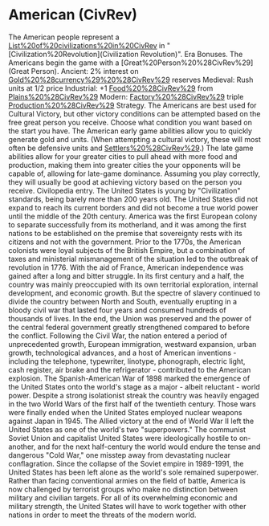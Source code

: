 # American (CivRev)

The American people represent a [List%20of%20civilizations%20in%20CivRev](civilization) in "[Civilization%20Revolution](Civilization Revolution)".
Era Bonuses.
The Americans begin the game with a [Great%20Person%20%28CivRev%29](Great Person).
Ancient: 2% interest on [Gold%20%28currency%29%20%28CivRev%29](gold) reserves
Medieval: Rush units at 1/2 price
Industrial: +1 [Food%20%28CivRev%29](food) from [Plains%20%28CivRev%29](plains)
Modern: [Factory%20%28CivRev%29](Factories) triple [Production%20%28CivRev%29](production)
Strategy.
The Americans are best used for Cultural Victory, but other victory conditions can be attempted based on the free great person you receive. Choose what condition you want based on the start you have.
The American early game abilities allow you to quickly generate gold and units. (When attempting a cultural victory, these will most often be defensive units and [Settlers%20%28CivRev%29](Settlers).)
The late game abilities allow for your greater cities to pull ahead with more food and production, making them into greater cities the your opponents will be capable of, allowing for late-game dominance.
Assuming you play correctly, they will usually be good at achieving victory based on the person you receive.
Civilopedia entry.
The United States is young by "Civilization" standards, being barely more than 200 years old. The United States did not expand to reach its current borders and did not become a true world power until the middle of the 20th century. America was the first European colony to separate successfully from its motherland, and it was among the first nations to be established on the premise that sovereignty rests with its citizens and not with the government.
Prior to the 1770s, the American colonists were loyal subjects of the British Empire, but a combination of taxes and ministerial mismanagement of the situation led to the outbreak of revolution in 1776. With the aid of France, American independence was gained after a long and bitter struggle.
In its first century and a half, the country was mainly preoccupied with its own territorial exploration, internal development, and economic growth. But the spectre of slavery continued to divide the country between North and South, eventually erupting in a bloody civil war that lasted four years and consumed hundreds of thousands of lives. In the end, the Union was preserved and the power of the central federal government greatly strengthened compared to before the conflict.
Following the Civil War, the nation entered a period of unprecedented growth, European immigration, westward expansion, urban growth, technological advances, and a host of American inventions - including the telephone, typewriter, linotype, phonograph, electric light, cash register, air brake and the refrigerator - contributed to the American explosion.
The Spanish-American War of 1898 marked the emergence of the United States onto the world's stage as a major - albeit reluctant - world power. Despite a strong isolationist streak the country was heavily engaged in the two World Wars of the first half of the twentieth century. Those wars were finally ended when the United States employed nuclear weapons against Japan in 1945.
The Allied victory at the end of World War II left the United States as one of the world's two "superpowers." The communist Soviet Union and capitalist United States were ideologically hostile to on-another, and for the next half-century the world would endure the tense and dangerous "Cold War," one misstep away from devastating nuclear conflagration.
Since the collapse of the Soviet empire in 1989-1991, the United States has been left alone as the world's sole remained superpower. Rather than facing conventional armies on the field of battle, America is now challenged by terrorist groups who make no distinction between military and civilian targets. For all of its overwhelming economic and military strength, the United States will have to work together with other nations in order to meet the threats of the modern world.